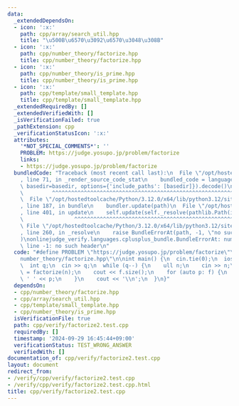```yaml
---
data:
  _extendedDependsOn:
  - icon: ':x:'
    path: cpp/array/search_util.hpp
    title: "\u500B\u6570\u3092\u6570\u3048\u308B"
  - icon: ':x:'
    path: cpp/number_theory/factorize.hpp
    title: cpp/number_theory/factorize.hpp
  - icon: ':x:'
    path: cpp/number_theory/is_prime.hpp
    title: cpp/number_theory/is_prime.hpp
  - icon: ':x:'
    path: cpp/template/small_template.hpp
    title: cpp/template/small_template.hpp
  _extendedRequiredBy: []
  _extendedVerifiedWith: []
  _isVerificationFailed: true
  _pathExtension: cpp
  _verificationStatusIcon: ':x:'
  attributes:
    '*NOT_SPECIAL_COMMENTS*': ''
    PROBLEM: https://judge.yosupo.jp/problem/factorize
    links:
    - https://judge.yosupo.jp/problem/factorize
  bundledCode: "Traceback (most recent call last):\n  File \"/opt/hostedtoolcache/Python/3.12.0/x64/lib/python3.12/site-packages/onlinejudge_verify/documentation/build.py\"\
    , line 71, in _render_source_code_stat\n    bundled_code = language.bundle(stat.path,\
    \ basedir=basedir, options={'include_paths': [basedir]}).decode()\n          \
    \         ^^^^^^^^^^^^^^^^^^^^^^^^^^^^^^^^^^^^^^^^^^^^^^^^^^^^^^^^^^^^^^^^^^^^^^^^^^^^^^^^^\n\
    \  File \"/opt/hostedtoolcache/Python/3.12.0/x64/lib/python3.12/site-packages/onlinejudge_verify/languages/cplusplus.py\"\
    , line 187, in bundle\n    bundler.update(path)\n  File \"/opt/hostedtoolcache/Python/3.12.0/x64/lib/python3.12/site-packages/onlinejudge_verify/languages/cplusplus_bundle.py\"\
    , line 401, in update\n    self.update(self._resolve(pathlib.Path(included), included_from=path))\n\
    \                ^^^^^^^^^^^^^^^^^^^^^^^^^^^^^^^^^^^^^^^^^^^^^^^^^^^^^^^^^\n \
    \ File \"/opt/hostedtoolcache/Python/3.12.0/x64/lib/python3.12/site-packages/onlinejudge_verify/languages/cplusplus_bundle.py\"\
    , line 260, in _resolve\n    raise BundleErrorAt(path, -1, \"no such header\"\
    )\nonlinejudge_verify.languages.cplusplus_bundle.BundleErrorAt: number_theory/factorize.hpp:\
    \ line -1: no such header\n"
  code: "#define PROBLEM \"https://judge.yosupo.jp/problem/factorize\"\n#include \"\
    number_theory/factorize.hpp\"\n\nint main() {\n  cin.tie(0);\n  ios::sync_with_stdio(false);\n\
    \  int q;\n  cin >> q;\n  while (q--) {\n    ull n;\n    cin >> n;\n    auto f\
    \ = factorize(n);\n    cout << f.size();\n    for (auto p: f) {\n      cout <<\
    \ ' ' << p;\n    }\n    cout << '\\n';\n  }\n}"
  dependsOn:
  - cpp/number_theory/factorize.hpp
  - cpp/array/search_util.hpp
  - cpp/template/small_template.hpp
  - cpp/number_theory/is_prime.hpp
  isVerificationFile: true
  path: cpp/verify/factorize2.test.cpp
  requiredBy: []
  timestamp: '2024-09-29 16:45:44+09:00'
  verificationStatus: TEST_WRONG_ANSWER
  verifiedWith: []
documentation_of: cpp/verify/factorize2.test.cpp
layout: document
redirect_from:
- /verify/cpp/verify/factorize2.test.cpp
- /verify/cpp/verify/factorize2.test.cpp.html
title: cpp/verify/factorize2.test.cpp
---
```

